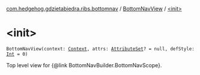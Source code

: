 [com.hedgehog.gdzietabiedra.ribs.bottomnav](../index.md) / [BottomNavView](index.md) / [&lt;init&gt;](./-init-.md)

# &lt;init&gt;

`BottomNavView(context: `[`Context`](https://developer.android.com/reference/android/content/Context.html)`, attrs: `[`AttributeSet`](https://developer.android.com/reference/android/util/AttributeSet.html)`? = null, defStyle: `[`Int`](https://kotlinlang.org/api/latest/jvm/stdlib/kotlin/-int/index.html)` = 0)`

Top level view for {@link BottomNavBuilder.BottomNavScope}.

